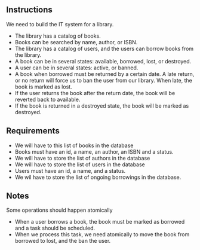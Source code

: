 ## Instructions

We need to build the IT system for a library. 
- The library has a catalog of books.
- Books can be searched by name, author, or ISBN.
- The library has a catalog of users, and the users can borrow books from the library. 
- A book can be in several states: available, borrowed, lost, or destroyed. 
- A user can be in several states: active, or banned. 
- A book when borrowed must be returned by a certain date. A late return, or no return will force us to ban the user from our library. When late, the book is marked as lost.
- If the user returns the book after the return date, the book will be reverted back to available.
- If the book is returned in a destroyed state, the book will be marked as destroyed.



## Requirements

- We will have to this list of books in the database
- Books must have an id, a name, an author, an ISBN and a status.
- We will have to store the list of authors in the database
- We will have to store the list of users in the database
- Users must have an id, a name, and a status.
- We wil have to store the list of ongoing borrowings in the database.

## Notes

Some operations should happen atomically
- When a user borrows a book, the book must be marked as borrowed and a task should be scheduled.
- When we process this task, we need atomically to move the book from borrowed to lost, and the ban the user.